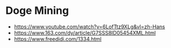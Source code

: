 # Doge Mining

* https://www.youtube.com/watch?v=6LofTtz9XLg&vl=zh-Hans
* https://www.163.com/dy/article/G7SSS8ID05454XML.html
* https://www.freedidi.com/1334.html